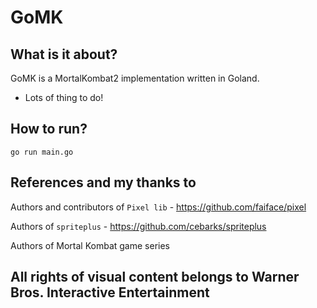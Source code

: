 # GoMK

## What is it about?
GoMK is a MortalKombat2 implementation written in Goland.
* Lots of thing to do!


## How to run?
`go run main.go`



## References and my thanks to 
Authors and contributors of `Pixel lib` -  https://github.com/faiface/pixel

Authors of `spriteplus` -  https://github.com/cebarks/spriteplus

Authors of Mortal Kombat game series

## All rights of visual content belongs to Warner Bros. Interactive Entertainment 